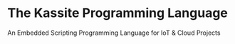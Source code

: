 # The Kassite Programming Language
An Embedded Scripting Programming Language for IoT &amp; Cloud Projects
